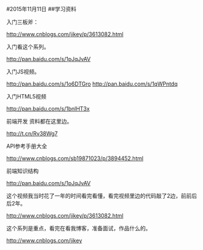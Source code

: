 #2015年11月11日
##学习资料

入门三板斧：

http://www.cnblogs.com/jikey/p/3613082.html

入门看这个系列。

http://pan.baidu.com/s/1pJqJvAV

入门JS视频。

http://pan.baidu.com/s/1o6DTGro
http://pan.baidu.com/s/1qWPntdq

入门HTML5视频

http://pan.baidu.com/s/1bnlHT3x

前端开发 资料都在这里边。

http://t.cn/Rv38Wg7

API参考手册大全

http://www.cnblogs.com/sb19871023/p/3894452.html

前端知识结构

http://pan.baidu.com/s/1pJqJvAV

这个视频我当时花了一年的时间看完看懂，看完视频里边的代码敲了2边，前前后后2年。

http://www.cnblogs.com/jikey/p/3613082.html

这个系列是重点，看完在看我博客，准备面试，作品什么的。

http://www.cnblogs.com/jikey

